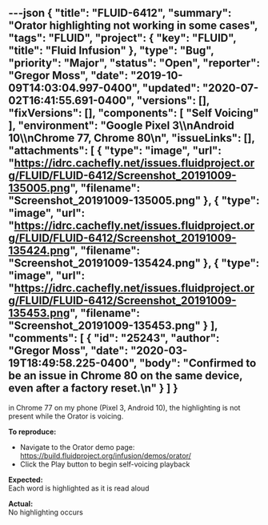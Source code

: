 ---json
{
  "title": "FLUID-6412",
  "summary": "Orator highlighting not working in some cases",
  "tags": "FLUID",
  "project": {
    "key": "FLUID",
    "title": "Fluid Infusion"
  },
  "type": "Bug",
  "priority": "Major",
  "status": "Open",
  "reporter": "Gregor Moss",
  "date": "2019-10-09T14:03:04.997-0400",
  "updated": "2020-07-02T16:41:55.691-0400",
  "versions": [],
  "fixVersions": [],
  "components": [
    "Self Voicing"
  ],
  "environment": "Google Pixel 3\\\nAndroid 10\\\nChrome 77, Chrome 80\n",
  "issueLinks": [],
  "attachments": [
    {
      "type": "image",
      "url": "https://idrc.cachefly.net/issues.fluidproject.org/FLUID/FLUID-6412/Screenshot_20191009-135005.png",
      "filename": "Screenshot_20191009-135005.png"
    },
    {
      "type": "image",
      "url": "https://idrc.cachefly.net/issues.fluidproject.org/FLUID/FLUID-6412/Screenshot_20191009-135424.png",
      "filename": "Screenshot_20191009-135424.png"
    },
    {
      "type": "image",
      "url": "https://idrc.cachefly.net/issues.fluidproject.org/FLUID/FLUID-6412/Screenshot_20191009-135453.png",
      "filename": "Screenshot_20191009-135453.png"
    }
  ],
  "comments": [
    {
      "id": "25243",
      "author": "Gregor Moss",
      "date": "2020-03-19T18:49:58.225-0400",
      "body": "Confirmed to be an issue in Chrome 80 on the same device, even after a factory reset.\n"
    }
  ]
}
---
in Chrome 77 on my phone (Pixel 3, Android 10), the highlighting is not present while the Orator is voicing.

**To reproduce:**

* Navigate to the Orator demo page: <https://build.fluidproject.org/infusion/demos/orator/>
* Click the Play button to begin self-voicing playback

**Expected:**\
Each word is highlighted as it is read aloud

**Actual:**\
No highlighting occurs

        